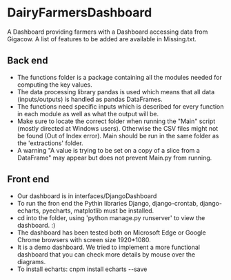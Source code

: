# DairyFarmersDashboard
A Dashboard providing farmers with a Dashboard accessing data from Gigacow. A list of features to be added are available in Missing.txt.


## Back end
* The functions folder is a package containing all the modules needed for computing the key values.
* The data processing library pandas is used which means that all data (inputs/outputs) is handled as pandas DataFrames.
* The functions need specific inputs which is described for every function in each module as well as what the output will be.
* Make sure to locate the correct folder when running the "Main" script (mostly directed at Windows users). Otherwise the CSV files
might not be found (Out of Index error). Main should be run in the same folder as the 'extractions' folder.
* A warning "A value is trying to be set on a copy of a slice from a DataFrame" may appear but does not prevent Main.py from running.


## Front end
* Our dashboard is in interfaces/DjangoDashboard
* To run the fron end the Pythin libraries Django, django-crontab, django-echarts, pyecharts, matplotlib  must be installed.
* cd into the folder, using 'python manage.py runserver' to view the dashboard. :)
* The dashboard has been tested both on Microsoft Edge or Google Chrome browsers with screen size 1920*1080.
* It is a demo dashboard. We tried to implement a more functional dashboard that you can check more details by mouse over the diagrams.
* To install echarts: cnpm install echarts --save
